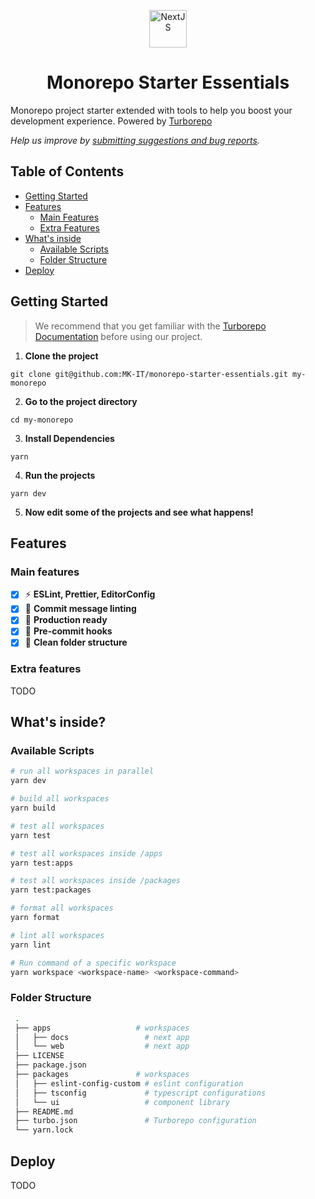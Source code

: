 <p align="center">
  <a href="https://nextjs.org">
    <img alt="NextJS" src="https://user-images.githubusercontent.com/4060187/196936123-f6e1db90-784d-4174-b774-92502b718836.png" width="60" />
  </a>
</p>

<h1 align="center">
  Monorepo Starter Essentials
</h1>

Monorepo project starter extended with tools to help you boost your development experience. Powered by [Turborepo](https://turbo.build/repo)

_Help us improve by [submitting suggestions and bug reports](https://github.com/MK-IT/monorepo-starter-essentials/issues)._

## Table of Contents

* [Getting Started](#getting-started)
* [Features](#features)
  * [Main Features](#main-features)
  * [Extra Features](#extra-features)
* [What's inside](#whats-inside)
  * [Available Scripts](#️available-scripts)
  * [Folder Structure](#folder-structure)
* [Deploy](#deploy)

## Getting Started

> We recommend that you get familiar with the [Turborepo Documentation](https://google.com) before using our project.

1. **Clone the project**

```
git clone git@github.com:MK-IT/monorepo-starter-essentials.git my-monorepo
```

2. **Go to the project directory**

```
cd my-monorepo
```

3. **Install Dependencies**

```
yarn
```

4. **Run the projects**

```
yarn dev
```

5. **Now edit some of the projects and see what happens!**

## Features

### Main features

- [x] ⚡️ **ESLint, Prettier, EditorConfig**
- [x] 🤝 **Commit message linting**
- [x] 🚀 **Production ready**
- [x] 🚦 **Pre-commit hooks**
- [x] 📂 **Clean folder structure**
<!-- TODO -->
<!-- - [x] 🐛 **VSCode configuration** --> 

### Extra features

TODO

## What's inside?

### ️Available Scripts

```bash
# run all workspaces in parallel
yarn dev

# build all workspaces
yarn build

# test all workspaces
yarn test

# test all workspaces inside /apps
yarn test:apps

# test all workspaces inside /packages
yarn test:packages

# format all workspaces
yarn format

# lint all workspaces
yarn lint

# Run command of a specific workspace
yarn workspace <workspace-name> <workspace-command>
```

### Folder Structure

```bash
 .
 ├── apps                   # workspaces
 │   ├── docs                 # next app
 │   └── web                  # next app
 ├── LICENSE
 ├── package.json
 ├── packages               # workspaces
 │   ├── eslint-config-custom # eslint configuration
 │   ├── tsconfig             # typescript configurations
 │   └── ui                   # component library
 ├── README.md
 ├── turbo.json               # Turborepo configuration
 └── yarn.lock
```

## Deploy

TODO
